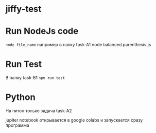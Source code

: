 # jiffy-test


# Run NodeJs code
`
node file_name
`
например в папку task-A1
node balanced.parenthesis.js


# Run Test 
В папку task-B1 
`npm run test
`
# Python

На питон только задача task-A2

jupiter notebook открывается в google colabs и запускается сразу программа
